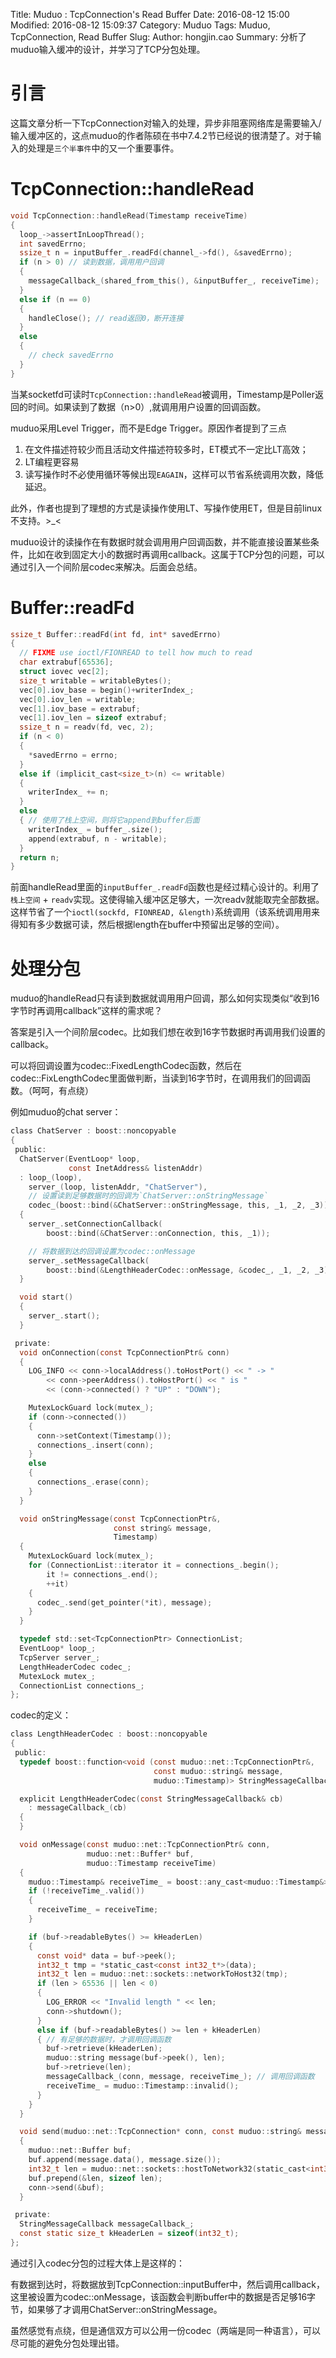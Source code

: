 Title: Muduo : TcpConnection's Read Buffer
Date: 2016-08-12 15:00
Modified: 2016-08-12 15:09:37
Category: Muduo 
Tags: Muduo, TcpConnection, Read Buffer
Slug: 
Author: hongjin.cao 
Summary: 分析了muduo输入缓冲的设计，并学习了TCP分包处理。

# 引言

这篇文章分析一下TcpConnection对输入的处理，异步非阻塞网络库是需要输入/输入缓冲区的，这点muduo的作者陈硕在书中7.4.2节已经说的很清楚了。对于输入的处理是`三个半事件`中的又一个重要事件。

# TcpConnection::handleRead
```c
void TcpConnection::handleRead(Timestamp receiveTime)
{
  loop_->assertInLoopThread();
  int savedErrno;
  ssize_t n = inputBuffer_.readFd(channel_->fd(), &savedErrno);
  if (n > 0) // 读到数据，调用用户回调
  {
    messageCallback_(shared_from_this(), &inputBuffer_, receiveTime);
  }
  else if (n == 0)
  {
    handleClose(); // read返回0，断开连接
  }
  else
  {
    // check savedErrno
  }
}
```
当某socketfd可读时`TcpConnection::handleRead`被调用，Timestamp是Poller返回的时间。如果读到了数据（n>0）,就调用用户设置的回调函数。

muduo采用Level Trigger，而不是Edge Trigger。原因作者提到了三点
1. 在文件描述符较少而且活动文件描述符较多时，ET模式不一定比LT高效；
2. LT编程更容易 
3.  读写操作时不必使用循环等候出现`EAGAIN`，这样可以节省系统调用次数，降低延迟。

此外，作者也提到了理想的方式是读操作使用LT、写操作使用ET，但是目前linux不支持。>_<

muduo设计的读操作在有数据时就会调用用户回调函数，并不能直接设置某些条件，比如在收到固定大小的数据时再调用callback。这属于TCP分包的问题，可以通过引入一个间阶层codec来解决。后面会总结。

# Buffer::readFd
```c
ssize_t Buffer::readFd(int fd, int* savedErrno)
{
  // FIXME use ioctl/FIONREAD to tell how much to read
  char extrabuf[65536];
  struct iovec vec[2];
  size_t writable = writableBytes();
  vec[0].iov_base = begin()+writerIndex_;
  vec[0].iov_len = writable;
  vec[1].iov_base = extrabuf;
  vec[1].iov_len = sizeof extrabuf;
  ssize_t n = readv(fd, vec, 2);
  if (n < 0)
  {
    *savedErrno = errno;
  }
  else if (implicit_cast<size_t>(n) <= writable)
  {
    writerIndex_ += n;
  }
  else
  { // 使用了栈上空间，则将它append到buffer后面
    writerIndex_ = buffer_.size();
    append(extrabuf, n - writable);
  }
  return n;
}
```
前面handleRead里面的`inputBuffer_.readFd`函数也是经过精心设计的。利用了`栈上空间` + `readv`实现。这使得输入缓冲区足够大，一次readv就能取完全部数据。这样节省了一个`ioctl(sockfd, FIONREAD, &length)`系统调用（该系统调用用来得知有多少数据可读，然后根据length在buffer中预留出足够的空间）。

# 处理分包

muduo的handleRead只有读到数据就调用用户回调，那么如何实现类似“收到16字节时再调用callback”这样的需求呢？

答案是引入一个间阶层codec。比如我们想在收到16字节数据时再调用我们设置的callback。

可以将回调设置为codec::FixedLengthCodec函数，然后在codec::FixLengthCodec里面做判断，当读到16字节时，在调用我们的回调函数。（呵呵，有点绕）

例如muduo的chat server：
```c
class ChatServer : boost::noncopyable
{
 public:
  ChatServer(EventLoop* loop,
             const InetAddress& listenAddr)
  : loop_(loop),
    server_(loop, listenAddr, "ChatServer"),
    // 设置读到足够数据时的回调为`ChatServer::onStringMessage`
    codec_(boost::bind(&ChatServer::onStringMessage, this, _1, _2, _3))
  {
    server_.setConnectionCallback(
        boost::bind(&ChatServer::onConnection, this, _1));

    // 将数据到达的回调设置为codec::onMessage
    server_.setMessageCallback(
        boost::bind(&LengthHeaderCodec::onMessage, &codec_, _1, _2, _3));
  }

  void start()
  {
    server_.start();
  }

 private:
  void onConnection(const TcpConnectionPtr& conn)
  {
    LOG_INFO << conn->localAddress().toHostPort() << " -> "
        << conn->peerAddress().toHostPort() << " is "
        << (conn->connected() ? "UP" : "DOWN");

    MutexLockGuard lock(mutex_);
    if (conn->connected())
    {
      conn->setContext(Timestamp());
      connections_.insert(conn);
    }
    else
    {
      connections_.erase(conn);
    }
  }

  void onStringMessage(const TcpConnectionPtr&,
                       const string& message,
                       Timestamp)
  {
    MutexLockGuard lock(mutex_);
    for (ConnectionList::iterator it = connections_.begin();
        it != connections_.end();
        ++it)
    {
      codec_.send(get_pointer(*it), message);
    }
  }

  typedef std::set<TcpConnectionPtr> ConnectionList;
  EventLoop* loop_;
  TcpServer server_;
  LengthHeaderCodec codec_;
  MutexLock mutex_;
  ConnectionList connections_;
};
```

codec的定义：
```c
class LengthHeaderCodec : boost::noncopyable
{
 public:
  typedef boost::function<void (const muduo::net::TcpConnectionPtr&,
                                const muduo::string& message,
                                muduo::Timestamp)> StringMessageCallback;

  explicit LengthHeaderCodec(const StringMessageCallback& cb)
    : messageCallback_(cb)
  {
  }

  void onMessage(const muduo::net::TcpConnectionPtr& conn,
                 muduo::net::Buffer* buf,
                 muduo::Timestamp receiveTime)
  {
    muduo::Timestamp& receiveTime_ = boost::any_cast<muduo::Timestamp&>(conn->getContext());
    if (!receiveTime_.valid())
    {
      receiveTime_ = receiveTime;
    }

    if (buf->readableBytes() >= kHeaderLen)
    {
      const void* data = buf->peek();
      int32_t tmp = *static_cast<const int32_t*>(data);
      int32_t len = muduo::net::sockets::networkToHost32(tmp);
      if (len > 65536 || len < 0)
      {
        LOG_ERROR << "Invalid length " << len;
        conn->shutdown();
      }
      else if (buf->readableBytes() >= len + kHeaderLen)
      { // 有足够的数据时，才调用回调函数
        buf->retrieve(kHeaderLen);
        muduo::string message(buf->peek(), len);
        buf->retrieve(len);
        messageCallback_(conn, message, receiveTime_); // 调用回调函数
        receiveTime_ = muduo::Timestamp::invalid();
      }
    }
  }

  void send(muduo::net::TcpConnection* conn, const muduo::string& message)
  {
    muduo::net::Buffer buf;
    buf.append(message.data(), message.size());
    int32_t len = muduo::net::sockets::hostToNetwork32(static_cast<int32_t>(message.size()));
    buf.prepend(&len, sizeof len);
    conn->send(&buf);
  }

 private:
  StringMessageCallback messageCallback_;
  const static size_t kHeaderLen = sizeof(int32_t);
};
```

通过引入codec分包的过程大体上是这样的：

有数据到达时，将数据放到TcpConnection::inputBuffer中，然后调用callback，这里被设置为codec::onMessage，该函数会判断buffer中的数据是否足够16字节，如果够了才调用ChatServer::onStringMessage。

虽然感觉有点绕，但是通信双方可以公用一份codec（两端是同一种语言），可以尽可能的避免分包处理出错。
